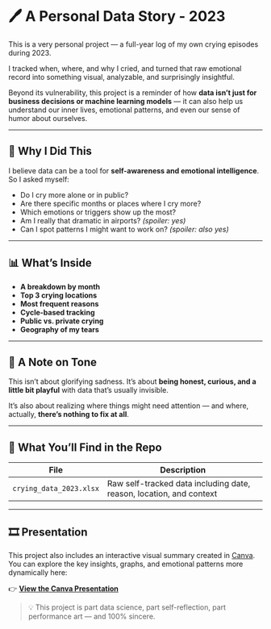 # 🖊️ A Personal Data Story - 2023

This is a very personal project — a full-year log of my own crying episodes during 2023.

I tracked when, where, and why I cried, and turned that raw emotional record into something visual, analyzable, and surprisingly insightful.

Beyond its vulnerability, this project is a reminder of how **data isn’t just for business decisions or machine learning models** — it can also help us understand our inner lives, emotional patterns, and even our sense of humor about ourselves.

---

## 🧠 Why I Did This

I believe data can be a tool for **self-awareness and emotional intelligence**.  
So I asked myself:

- Do I cry more alone or in public?  
- Are there specific months or places where I cry more?  
- Which emotions or triggers show up the most?  
- Am I really that dramatic in airports? *(spoiler: yes)*  
- Can I spot patterns I might want to work on? *(spoiler: also yes)*

---

## 📊 What’s Inside

- **A breakdown by month** 
- **Top 3 crying locations**
- **Most frequent reasons**
- **Cycle-based tracking**   
- **Public vs. private crying**  
- **Geography of my tears**

---

## 📝 A Note on Tone

This isn’t about glorifying sadness. It’s about **being honest, curious, and a little bit playful** with data that’s usually invisible.

It’s also about realizing where things might need attention — and where, actually, **there’s nothing to fix at all**.

---

## 🔎 What You’ll Find in the Repo

| File | Description |
|------|-------------|
| `crying_data_2023.xlsx` | Raw self-tracked data including date, reason, location, and context |

---
## 🎞️ Presentation

This project also includes an interactive visual summary created in [Canva](https://www.canva.com/).  
You can explore the key insights, graphs, and emotional patterns more dynamically here:

👉 [**View the Canva Presentation**](https://www.canva.com/design/DAF29gOQNFI/zkmNIwbO98RIXaK_rTzywA/view?utm_content=DAF29gOQNFI&utm_campaign=designshare&utm_medium=link2&utm_source=uniquelinks&utlId=hc2f341a1a6#1)


> 💡 This project is part data science, part self-reflection, part performance art — and 100% sincere.

